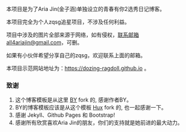 
本项目是为了Aria Jin(金子涵)单独设立的青春有你2选秀日记博客。

本项目完全为个人zqsg追星项目，不涉及任何利益。

项目中涉及的图片全部来源于网络，如有侵权，联系邮箱all4ariajin@gmail.com，可删。

如果有小伙伴希望分享自己的zqsg，欢迎联系上面的邮箱。

本项目示范网站地址为：https://dozing-ragdoll.github.io 。


### 致谢

1. 这个博客模板是从这里 [BY](https://github.com/qiubaiying/qiubaiying.github.io) fork 的, 感谢作者BY。 
2. BY的博客模板应该是从这个模板 [Hux](https://github.com/Huxpro/huxpro.github.io) fork 的, 也一起感谢一下。
3. 感谢 Jekyll、Github Pages 和 Bootstrap!
4. 感谢所有欣赏喜欢Aria Jin的朋友，你们的支持就是她前进的最大动力。


